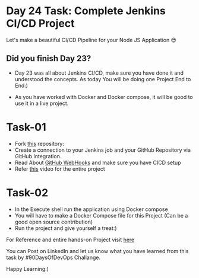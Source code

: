 
# Day 24 Task: Complete Jenkins CI/CD  Project 

  

Let's make a beautiful CI/CD Pipeline for your Node JS Application 😍

  

## Did you finish Day 23?

- Day 23 was all about Jenkins CI/CD, make sure you have done it and understood the concepts. As today You will be doing one Project End to End:)
  
- As you have worked with Docker and Docker compose, it will be good to use it in a live project.
  

# Task-01

- Fork [this](https://github.com/LondheShubham153/node-todo-cicd.git) repository:
- Create a connection to your Jenkins job and your GitHub Repository via GitHub Integration. 
- Read About [GitHub WebHooks](https://betterprogramming.pub/how-too-add-github-webhook-to-a-jenkins-pipeline-62b0be84e006) and make sure you have CICD setup 
- Refer [this](https://youtu.be/nplH3BzKHPk) video for the entire project

# Task-02
  - In the Execute shell run the application using Docker compose
  - You will have to make a Docker Compose file for this Project (Can be a good open source contribution)
  - Run the project and give yourself a treat:)

For Reference and entire hands-on Project visit [here](https://youtu.be/nplH3BzKHPk)

  

You can Post on LinkedIn and let us know what you have learned from this task by #90DaysOfDevOps Challange.

  

Happy Learning:)